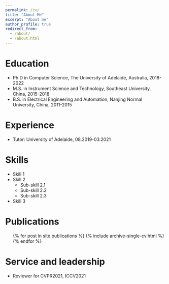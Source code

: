 ```yaml
---
permalink: /cv/
title: "About Me"
excerpt: "About me"
author_profile: true
redirect_from: 
  - /about/
  - /about.html
---
```


Education
======
* Ph.D in Computer Science, The University of Adelaide, Australia, 2018-2022
* M.S. in Instrument Science and Technology, Southeast University, China, 2015-2018
* B.S. in Electrical Engineering and Automation, Nanjing Normal University, China, 2011-2015

Experience
======
* Tutor: University of Adelaide, 08.2019-03.2021

  
Skills
======
* Skill 1
* Skill 2
  * Sub-skill 2.1
  * Sub-skill 2.2
  * Sub-skill 2.3
* Skill 3

Publications
======
  <ul>{% for post in site.publications %}
    {% include archive-single-cv.html %}
  {% endfor %}</ul>
  

  
Service and leadership
======
* Reviewer for CVPR2021, ICCV2021
